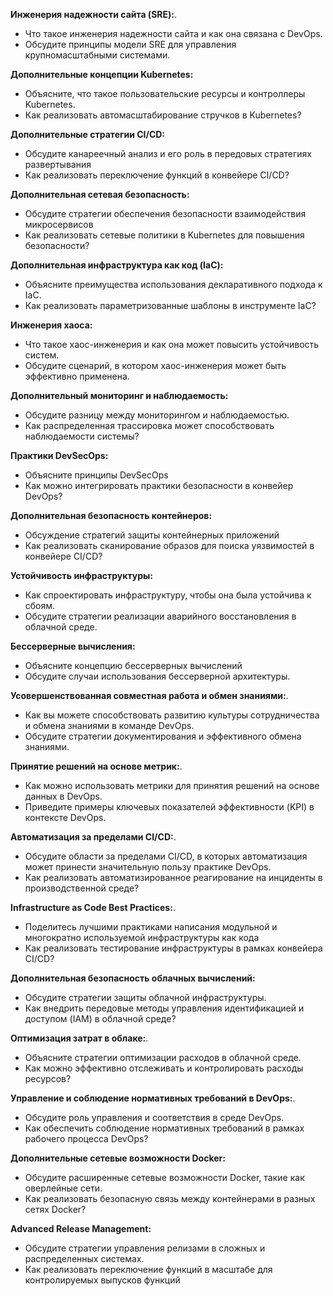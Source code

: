 **Инженерия надежности сайта (SRE):**.
- Что такое инженерия надежности сайта и как она связана с DevOps.
- Обсудите принципы модели SRE для управления крупномасштабными системами.

**Дополнительные концепции Kubernetes:**
- Объясните, что такое пользовательские ресурсы и контроллеры Kubernetes.
- Как реализовать автомасштабирование стручков в Kubernetes?

**Дополнительные стратегии CI/CD:**
- Обсудите канареечный анализ и его роль в передовых стратегиях развертывания
- Как реализовать переключение функций в конвейере CI/CD?

**Дополнительная сетевая безопасность:**
- Обсудите стратегии обеспечения безопасности взаимодействия микросервисов
- Как реализовать сетевые политики в Kubernetes для повышения безопасности?

**Дополнительная инфраструктура как код (IaC):**
- Объясните преимущества использования декларативного подхода к IaC.
- Как реализовать параметризованные шаблоны в инструменте IaC?

**Инженерия хаоса:**
- Что такое хаос-инженерия и как она может повысить устойчивость систем.
- Обсудите сценарий, в котором хаос-инженерия может быть эффективно применена.

**Дополнительный мониторинг и наблюдаемость:**
- Обсудите разницу между мониторингом и наблюдаемостью.
- Как распределенная трассировка может способствовать наблюдаемости системы?

**Практики DevSecOps:**
- Объясните принципы DevSecOps
- Как можно интегрировать практики безопасности в конвейер DevOps?

**Дополнительная безопасность контейнеров:**
- Обсуждение стратегий защиты контейнерных приложений
- Как реализовать сканирование образов для поиска уязвимостей в конвейере CI/CD?

**Устойчивость инфраструктуры:**
- Как спроектировать инфраструктуру, чтобы она была устойчива к сбоям.
- Обсудите стратегии реализации аварийного восстановления в облачной среде.

**Бессерверные вычисления:**
- Объясните концепцию бессерверных вычислений
- Обсудите случаи использования бессерверной архитектуры.

**Усовершенствованная совместная работа и обмен знаниями:**.
- Как вы можете способствовать развитию культуры сотрудничества и обмена знаниями в команде DevOps.
- Обсудите стратегии документирования и эффективного обмена знаниями.

**Принятие решений на основе метрик:**.
- Как можно использовать метрики для принятия решений на основе данных в DevOps.
- Приведите примеры ключевых показателей эффективности (KPI) в контексте DevOps.

**Автоматизация за пределами CI/CD:**.
- Обсудите области за пределами CI/CD, в которых автоматизация может принести значительную пользу практике DevOps.
- Как реализовать автоматизированное реагирование на инциденты в производственной среде?

**Infrastructure as Code Best Practices:**.
- Поделитесь лучшими практиками написания модульной и многократно используемой инфраструктуры как кода
- Как реализовать тестирование инфраструктуры в рамках конвейера CI/CD?

**Дополнительная безопасность облачных вычислений:**
- Обсудите стратегии защиты облачной инфраструктуры.
- Как внедрить передовые методы управления идентификацией и доступом (IAM) в облачной среде?

**Оптимизация затрат в облаке:**.
- Объясните стратегии оптимизации расходов в облачной среде.
- Как можно эффективно отслеживать и контролировать расходы ресурсов?

**Управление и соблюдение нормативных требований в DevOps:**.
- Обсудите роль управления и соответствия в среде DevOps.
- Как обеспечить соблюдение нормативных требований в рамках рабочего процесса DevOps?

**Дополнительные сетевые возможности Docker:**
- Обсудите расширенные сетевые возможности Docker, такие как оверлейные сети.
- Как реализовать безопасную связь между контейнерами в разных сетях Docker?

**Advanced Release Management:**
- Обсудите стратегии управления релизами в сложных и распределенных системах.
- Как реализовать переключение функций в масштабе для контролируемых выпусков функций